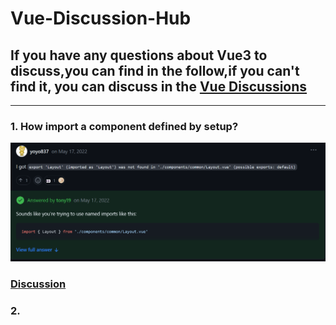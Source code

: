 # Vue-Discussion-Hub

## If you have any questions about Vue3 to discuss,you can find in the follow,if you can't find it, you can discuss in the [Vue Discussions](https://github.com/vuejs/core/discussions)

---

### 1. How import a component defined by setup?

![](./image/Snipaste_2023-04-30_15-04-51.png)

### [Discussion](https://github.com/vuejs/core/discussions/5934)


###  2. 